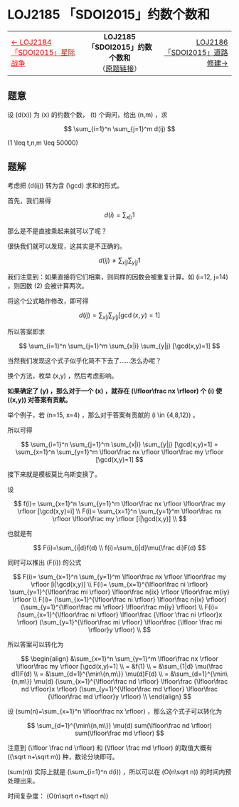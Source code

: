 # LOJ2185 「SDOI2015」约数个数和
<table width=100%>
<tr>
<td>
    <a href="/题解/LOJ2184 「SDOI2015」星际战争" style="color:#F00">←	LOJ2184 「SDOI2015」星际战争</a>
</td>
<td style="text-align:center">
    <b>LOJ2185 「SDOI2015」约数个数和</b><br />
    （<a href="https://loj.ac/problem/2185">原题链接</a>）
</td>
<td style="text-align:right">
    <a href="/题解/LOJ2186 「SDOI2015」道路修建">LOJ2186 「SDOI2015」道路修建→</a>
</td>
</tr>
</table>
<span style="float:right"></span>

## 题意
设 \(d(x)\) 为 \(x\) 的约数个数， \(t\) 个询问，给出 \(n,m\) ，求

$$
\sum_{i=1}^n \sum_{j=1}^m d(ij)
$$

\(1 \leq t,n,m \leq 50000\)

## 题解
考虑把 \(d(ij)\) 转为含 \(\gcd\) 求和的形式。

首先，我们易得

$$
d(i)=\sum_{x|i} 1
$$

那么是不是直接乘起来就可以了呢？

很快我们就可以发现，这其实是不正确的。

$$
d(ij) \neq \sum_{x|i} \sum_{y|j} 1
$$

我们注意到：如果直接将它们相乘，则同样的因数会被重复计算。如 \(i=12, j=14\) ，则因数 \(2\) 会被计算两次。

将这个公式略作修改，即可得

$$
d(ij)=\sum_{x|i} \sum_{y|j} [\gcd(x,y)=1]
$$

所以答案即求

$$
\sum_{i=1}^n \sum_{j=1}^m \sum_{x|i} \sum_{y|j} [\gcd(x,y)=1]
$$

当然我们发现这个式子似乎化简不下去了……怎么办呢？

换个方法，枚举 \(x,y\) ，然后考虑影响。

**如果确定了 \(y\) ，那么对于一个 \(x\) ，就存在 \(\lfloor\frac nx \rfloor\) 个 \(i\) 使 \((x,y)\) 对答案有贡献。**

举个例子，若 \(n=15, x=4\) ，那么对于答案有贡献的 \(i \in \{4,8,12\}\) 。

所以可得

$$
    \sum_{i=1}^n \sum_{j=1}^m \sum_{x|i} \sum_{y|j} [\gcd(x,y)=1]
  = \sum_{x=1}^n \sum_{y=1}^m \lfloor\frac nx \rfloor \lfloor\frac my \rfloor [\gcd(x,y)=1]
$$

接下来就是模板莫比乌斯变换了。

设

$$
f(i)=
\sum_{x=1}^n
    \sum_{y=1}^m
        \lfloor\frac nx \rfloor \lfloor\frac my \rfloor [\gcd(x,y)=i] \\
F(i)=
\sum_{x=1}^n
    \sum_{y=1}^m
        \lfloor\frac nx \rfloor \lfloor\frac my \rfloor [i|\gcd(x,y)] \\
$$

也就是有

$$
F(i)=\sum_{i|d}f(d) \\
f(i)=\sum_{i|d}\mu(\frac di)F(d)
$$

同时可以推出 \(F(i)\) 的公式

$$
F(i)=
\sum_{x=1}^n
    \sum_{y=1}^m
        \lfloor\frac nx \rfloor \lfloor\frac my \rfloor [i|\gcd(x,y)] \\
F(i)=
\sum_{x=1}^{\lfloor\frac ni \rfloor}
    \sum_{y=1}^{\lfloor\frac mi \rfloor}
        \lfloor\frac n{ix} \rfloor \lfloor\frac m{iy} \rfloor \\
F(i)=
(\sum_{x=1}^{\lfloor\frac ni \rfloor} \lfloor\frac n{ix} \rfloor)
(\sum_{y=1}^{\lfloor\frac mi \rfloor} \lfloor\frac m{iy} \rfloor) \\
F(i)=
(\sum_{x=1}^{\lfloor\frac ni \rfloor} \lfloor\frac {\lfloor \frac ni \rfloor}x \rfloor)
(\sum_{y=1}^{\lfloor\frac mi \rfloor} \lfloor\frac {\lfloor \frac mi \rfloor}y \rfloor) \\
$$

所以答案可以转化为

$$
\begin{align}
    &\sum_{x=1}^n \sum_{y=1}^m \lfloor\frac nx \rfloor \lfloor\frac my \rfloor [\gcd(x,y)=1] \\
  = &f(1) \\
  = &\sum_{1|d} \mu(\frac d1)F(d) \\
  = &\sum_{d=1}^{\min\{n,m\}} \mu(d)F(d) \\
  = &\sum_{d=1}^{\min\{n,m\}} \mu(d)
     (\sum_{x=1}^{\lfloor\frac nd \rfloor} \lfloor\frac {\lfloor\frac nd \rfloor}x \rfloor)
     (\sum_{y=1}^{\lfloor\frac md \rfloor} \lfloor\frac {\lfloor\frac md \rfloor}y \rfloor) \\
\end{align}
$$

设 \(sum(n)=\sum_{x=1}^n \lfloor\frac nx \rfloor\) ，那么这个式子可以转化为

$$
\sum_{d=1}^{\min\{n,m\}} \mu(d)
sum(\lfloor\frac nd \rfloor)
sum(\lfloor\frac md \rfloor)
$$

注意到 \(\lfloor \frac nd \rfloor\) 和 \(\lfloor \frac md \rfloor\) 的取值大概有 \((\sqrt n+\sqrt m)\) 种，数论分块即可。

\(sum(n)\) 实际上就是 \(\sum_{i=1}^n d(i)\) ，所以可以在 \(O(n\sqrt n)\) 的时间内预处理出来。

时间复杂度： \(O(n\sqrt n+t\sqrt n)\)
